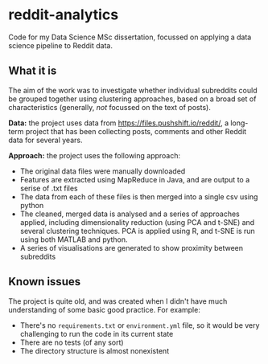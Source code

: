 # reddit-analytics
Code for my Data Science MSc dissertation, focussed on applying a data science pipeline to Reddit data.

## What it is
The aim of the work was to investigate whether individual subreddits could be grouped together using clustering approaches, based on a broad set of characteristics (generally, *not* focussed on the text of posts). 

**Data:** the project uses data from https://files.pushshift.io/reddit/, a long-term project that has been collecting posts, comments and other Reddit data for several years.

**Approach:** the project uses the following approach:
- The original data files were manually downloaded
- Features are extracted using MapReduce in Java, and are output to a serise of .txt files
- The data from each of these files is then merged into a single csv using python
- The cleaned, merged data is analysed and a series of approaches applied, including dimensionality reduction (using PCA and t-SNE) and several clustering techniques. PCA is applied using R, and t-SNE is run using both MATLAB and python.
- A series of visualisations are generated to show proximity between subreddits

## Known issues
The project is quite old, and was created when I didn't have much understanding of some basic good practice. For example:
- There's no `requirements.txt` or `environment.yml` file, so it would be very challenging to run the code in its current state
- There are no tests (of any sort)
- The directory structure is almost nonexistent
